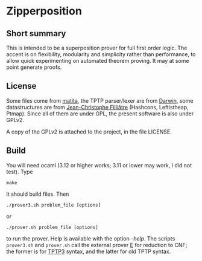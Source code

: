 # Zipperposition

## Short summary
This is intended to be a superposition prover for full first order logic. The accent
is on flexibility, modularity and simplicity rather than performance, to allow
quick experimenting on automated theorem proving. It may at some point generate
proofs.

## License
Some files come from [matita](http://matita.cs.unibo.it/), the TPTP
parser/lexer are from [Darwin](http://combination.cs.uiowa.edu/Darwin/), some
datastructures are from [Jean-Christophe Filliâtre](http://www.lri.fr/~filliatr/software.en.html/)
(Hashcons, Leftistheap, Ptmap). Since all of them are under GPL, the present software is also
under GPLv2.

A copy of the GPLv2 is attached to the project, in the file LICENSE.

## Build
You will need ocaml (3.12 or higher works; 3.11 or lower may work, I did not test). Type

    make

It should build files. Then

    ./prover3.sh problem_file [options]

or

    ./prover.sh problem_file [options]

to run the prover. Help is available with the option *-help*. The scripts `prover3.sh`
and `prover.sh` call the external prover [E](http://eprover.org) for reduction to CNF;
the former is for [TPTP3](http://tptp.org) syntax, and the latter for old TPTP syntax.
